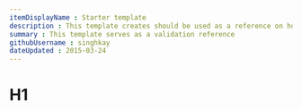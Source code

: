 ```yaml
---
itemDisplayName : Starter template
description : This template creates should be used as a reference on how to pass Github Azure template repo validation
summary : This template serves as a validation reference
githubUsername : singhkay
dateUpdated : 2015-03-24
---
```


# H1
